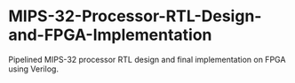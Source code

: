 # MIPS-32-Processor-RTL-Design-and-FPGA-Implementation
Pipelined MIPS-32 processor RTL design and final implementation on FPGA using Verilog.
